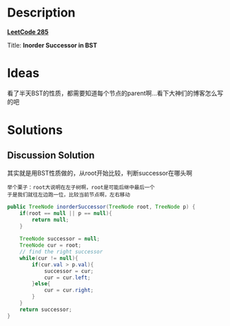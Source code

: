 # Description

__[LeetCode 285](https://leetcode.com/problems/inorder-successor-in-bst/description/)__

Title: **Inorder Successor in BST**

# Ideas

看了半天BST的性质，都需要知道每个节点的parent啊...看下大神们的博客怎么写的吧



# Solutions

## Discussion Solution

其实就是用BST性质做的，从root开始比较，判断successor在哪头啊

```
举个栗子：root大说明在左子树啊，root是可能后继中最后一个
于是我们就往左边跑一位，比较当前节点啊，左右移动

```

```java
public TreeNode inorderSuccessor(TreeNode root, TreeNode p) {
    if(root == null || p == null){
        return null;
    }
    
    TreeNode successor = null;
    TreeNode cur = root;
    // find the right successor
    while(cur != null){
        if(cur.val > p.val){
            successor = cur;
            cur = cur.left;
        }else{
            cur = cur.right;
        }
    }
    return successor;
}
```